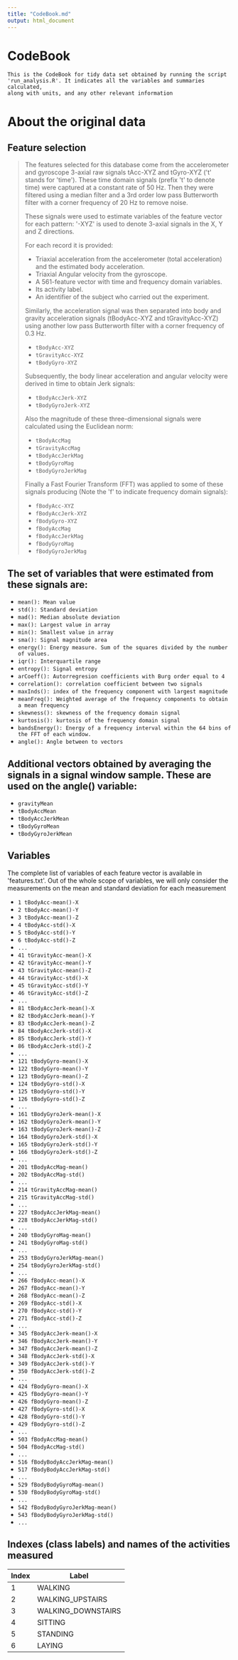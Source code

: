```yaml
---
title: "CodeBook.md"
output: html_document
---
```


# CodeBook

```{r setup, include=FALSE}
This is the CodeBook for tidy data set obtained by running the script
'run_analysis.R'. It indicates all the variables and summaries calculated,
along with units, and any other relevant information
```

# About the original data

## Feature selection
 
> The features selected for this database come from the accelerometer and gyroscope 3-axial raw signals tAcc-XYZ and tGyro-XYZ ('t' stands for 'time'). These time domain signals (prefix 't' to denote time) were captured at a constant rate of 50 Hz. Then they were filtered using a median filter and a 3rd order low pass Butterworth filter with a corner frequency of 20 Hz to remove noise.
> 
> These signals were used to estimate variables of the feature vector for each pattern: '-XYZ' is used to denote 3-axial signals in the X, Y and Z directions.
> 
> For each record it is provided:
> 
> * Triaxial acceleration from the accelerometer (total acceleration) and the estimated body acceleration.
> * Triaxial Angular velocity from the gyroscope. 
> * A 561-feature vector with time and frequency domain variables. 
> * Its activity label. 
> * An identifier of the subject who carried out the experiment.
> 
> Similarly, the acceleration signal was then separated into body and gravity acceleration signals (tBodyAcc-XYZ and tGravityAcc-XYZ) using another low pass Butterworth filter with a corner frequency of 0.3 Hz.
>   + `tBodyAcc-XYZ`
>   + `tGravityAcc-XYZ`
>   + `tBodyGyro-XYZ`
> 
> Subsequently, the body linear acceleration and angular velocity were derived in time to obtain Jerk signals:
>   + `tBodyAccJerk-XYZ`
>   + `tBodyGyroJerk-XYZ`
> 
> Also the magnitude of these three-dimensional signals were calculated using the Euclidean norm:
>   + `tBodyAccMag`
>   + `tGravityAccMag`
>   + `tBodyAccJerkMag`
>   + `tBodyGyroMag`
>   + `tBodyGyroJerkMag`
> 
> Finally a Fast Fourier Transform (FFT) was applied to some of these signals producing (Note the 'f' to indicate frequency domain signals):
>   + `fBodyAcc-XYZ`
>   + `fBodyAccJerk-XYZ`
>   + `fBodyGyro-XYZ`
>   + `fBodyAccMag`
>   + `fBodyAccJerkMag`
>   + `fBodyGyroMag`
>   + `fBodyGyroJerkMag`

## The set of variables that were estimated from these signals are: 

  + `mean(): Mean value`
  + `std(): Standard deviation`
  + `mad(): Median absolute deviation`
  + `max(): Largest value in array`
  + `min(): Smallest value in array`
  + `sma(): Signal magnitude area`
  + `energy(): Energy measure. Sum of the squares divided by the number of values.`
  + `iqr(): Interquartile range`
  + `entropy(): Signal entropy`
  + `arCoeff(): Autorregresion coefficients with Burg order equal to 4`
  + `correlation(): correlation coefficient between two signals`
  + `maxInds(): index of the frequency component with largest magnitude`
  + `meanFreq(): Weighted average of the frequency components to obtain a mean frequency`
  + `skewness(): skewness of the frequency domain signal`
  + `kurtosis(): kurtosis of the frequency domain signal`
  + `bandsEnergy(): Energy of a frequency interval within the 64 bins of the FFT of each window.`
  + `angle(): Angle between to vectors`

## Additional vectors obtained by averaging the signals in a signal window sample. These are used on the angle() variable:

  + `gravityMean`
  + `tBodyAccMean`
  + `tBodyAccJerkMean`
  + `tBodyGyroMean`
  + `tBodyGyroJerkMean`

## Variables
 
The complete list of variables of each feature vector is available in 'features.txt'. Out of the whole scope of variables, we will only consider the measurements on the mean and standard deviation for each measurement

  + `1 tBodyAcc-mean()-X`
  + `2 tBodyAcc-mean()-Y`
  + `3 tBodyAcc-mean()-Z`
  + `4 tBodyAcc-std()-X`
  + `5 tBodyAcc-std()-Y`
  + `6 tBodyAcc-std()-Z`
  + `...`
  + `41 tGravityAcc-mean()-X`
  + `42 tGravityAcc-mean()-Y`
  + `43 tGravityAcc-mean()-Z`
  + `44 tGravityAcc-std()-X`
  + `45 tGravityAcc-std()-Y`
  + `46 tGravityAcc-std()-Z`
  + `...`
  + `81 tBodyAccJerk-mean()-X`
  + `82 tBodyAccJerk-mean()-Y`
  + `83 tBodyAccJerk-mean()-Z`
  + `84 tBodyAccJerk-std()-X`
  + `85 tBodyAccJerk-std()-Y`
  + `86 tBodyAccJerk-std()-Z`
  + `...`
  + `121 tBodyGyro-mean()-X`
  + `122 tBodyGyro-mean()-Y`
  + `123 tBodyGyro-mean()-Z`
  + `124 tBodyGyro-std()-X`
  + `125 tBodyGyro-std()-Y`
  + `126 tBodyGyro-std()-Z`
  + `...`
  + `161 tBodyGyroJerk-mean()-X`
  + `162 tBodyGyroJerk-mean()-Y`
  + `163 tBodyGyroJerk-mean()-Z`
  + `164 tBodyGyroJerk-std()-X`
  + `165 tBodyGyroJerk-std()-Y`
  + `166 tBodyGyroJerk-std()-Z`
  + `...`
  + `201 tBodyAccMag-mean()`
  + `202 tBodyAccMag-std()`
  + `...`
  + `214 tGravityAccMag-mean()`
  + `215 tGravityAccMag-std()`
  + `...`
  + `227 tBodyAccJerkMag-mean()`
  + `228 tBodyAccJerkMag-std()`
  + `...`
  + `240 tBodyGyroMag-mean()`
  + `241 tBodyGyroMag-std()`
  + `...`
  + `253 tBodyGyroJerkMag-mean()`
  + `254 tBodyGyroJerkMag-std()`
  + `...`
  + `266 fBodyAcc-mean()-X`
  + `267 fBodyAcc-mean()-Y`
  + `268 fBodyAcc-mean()-Z`
  + `269 fBodyAcc-std()-X`
  + `270 fBodyAcc-std()-Y`
  + `271 fBodyAcc-std()-Z`
  + `...`
  + `345 fBodyAccJerk-mean()-X`
  + `346 fBodyAccJerk-mean()-Y`
  + `347 fBodyAccJerk-mean()-Z`
  + `348 fBodyAccJerk-std()-X`
  + `349 fBodyAccJerk-std()-Y`
  + `350 fBodyAccJerk-std()-Z`
  + `...`
  + `424 fBodyGyro-mean()-X`
  + `425 fBodyGyro-mean()-Y`
  + `426 fBodyGyro-mean()-Z`
  + `427 fBodyGyro-std()-X`
  + `428 fBodyGyro-std()-Y`
  + `429 fBodyGyro-std()-Z`
  + `...`
  + `503 fBodyAccMag-mean()`
  + `504 fBodyAccMag-std()`
  + `...`
  + `516 fBodyBodyAccJerkMag-mean()`
  + `517 fBodyBodyAccJerkMag-std()`
  + `...`
  + `529 fBodyBodyGyroMag-mean()`
  + `530 fBodyBodyGyroMag-std()`
  + `...`
  + `542 fBodyBodyGyroJerkMag-mean()`
  + `543 fBodyBodyGyroJerkMag-std()`
  + `...`

## Indexes (class labels) and names of the activities measured

Index  | Label
------ | -------------------
1      | WALKING
2      | WALKING_UPSTAIRS
3      | WALKING_DOWNSTAIRS
4      | SITTING
5      | STANDING
6      | LAYING

